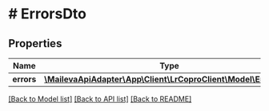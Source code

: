 # # ErrorsDto

## Properties

Name | Type | Description | Notes
------------ | ------------- | ------------- | -------------
**errors** | [**\MailevaApiAdapter\App\Client\LrCoproClient\Model\ErrorDto[]**](ErrorDto.md) |  | [optional]

[[Back to Model list]](../../README.md#models) [[Back to API list]](../../README.md#endpoints) [[Back to README]](../../README.md)
